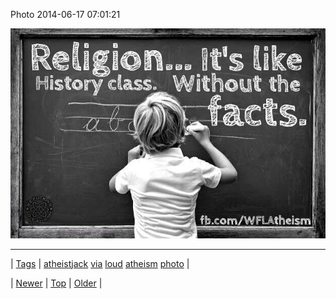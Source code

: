 <!--
title: Photo 2014-06-17 07
date: 2020-06-28T15:27:00.329Z
tags: atheistjack, via, loud, atheism, photo
-->


Photo 2014-06-17 07:01:21

![](89038766628-0.jpg)

<!--BOTTOM-POST-NAVIGATION-->
---

| [Tags](tags.md) | [atheistjack](tag-atheistjack.md) [via](tag-via.md) [loud](tag-loud.md) [atheism](tag-atheism.md) [photo](tag-photo.md) |

| [Newer](89020671506.md) | [Top](index.md) | [Older](89047812344.md) |